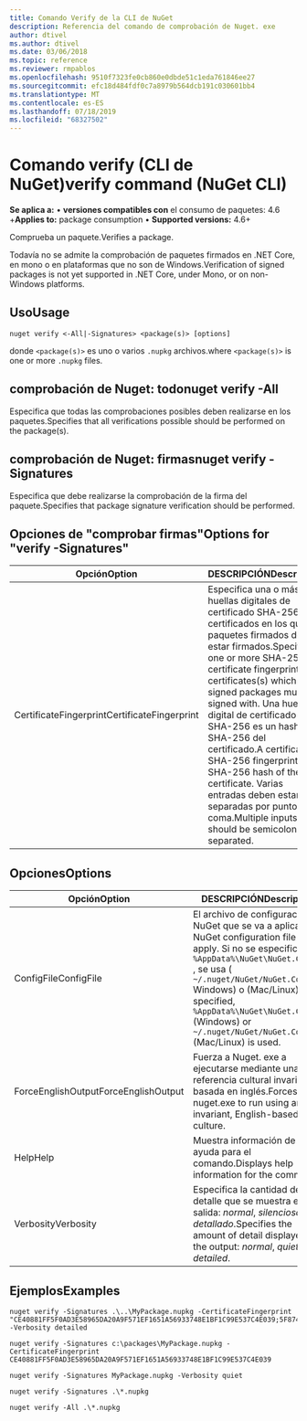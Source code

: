 ```yaml
---
title: Comando Verify de la CLI de NuGet
description: Referencia del comando de comprobación de Nuget. exe
author: dtivel
ms.author: dtivel
ms.date: 03/06/2018
ms.topic: reference
ms.reviewer: rmpablos
ms.openlocfilehash: 9510f7323fe0cb860e0dbde51c1eda761846ee27
ms.sourcegitcommit: efc18d484fdf0c7a8979b564dcb191c030601bb4
ms.translationtype: MT
ms.contentlocale: es-ES
ms.lasthandoff: 07/18/2019
ms.locfileid: "68327502"
---
```

# <a name="verify-command-nuget-cli"></a><span data-ttu-id="5fd1e-103">Comando verify (CLI de NuGet)</span><span class="sxs-lookup"><span data-stu-id="5fd1e-103">verify command (NuGet CLI)</span></span>

<span data-ttu-id="5fd1e-104">**Se aplica a:** &bullet; **versiones compatibles con** el consumo de paquetes: 4.6 +</span><span class="sxs-lookup"><span data-stu-id="5fd1e-104">**Applies to:** package consumption &bullet; **Supported versions:** 4.6+</span></span>

<span data-ttu-id="5fd1e-105">Comprueba un paquete.</span><span class="sxs-lookup"><span data-stu-id="5fd1e-105">Verifies a package.</span></span>

<span data-ttu-id="5fd1e-106">Todavía no se admite la comprobación de paquetes firmados en .NET Core, en mono o en plataformas que no son de Windows.</span><span class="sxs-lookup"><span data-stu-id="5fd1e-106">Verification of signed packages is not yet supported in .NET Core, under Mono, or on non-Windows platforms.</span></span>

## <a name="usage"></a><span data-ttu-id="5fd1e-107">Uso</span><span class="sxs-lookup"><span data-stu-id="5fd1e-107">Usage</span></span>

```cli
nuget verify <-All|-Signatures> <package(s)> [options]
```

<span data-ttu-id="5fd1e-108">donde `<package(s)>` es uno o varios `.nupkg` archivos.</span><span class="sxs-lookup"><span data-stu-id="5fd1e-108">where `<package(s)>` is one or more `.nupkg` files.</span></span>

## <a name="nuget-verify--all"></a><span data-ttu-id="5fd1e-109">comprobación de Nuget: todo</span><span class="sxs-lookup"><span data-stu-id="5fd1e-109">nuget verify -All</span></span>

<span data-ttu-id="5fd1e-110">Especifica que todas las comprobaciones posibles deben realizarse en los paquetes.</span><span class="sxs-lookup"><span data-stu-id="5fd1e-110">Specifies that all verifications possible should be performed on the package(s).</span></span>

## <a name="nuget-verify--signatures"></a><span data-ttu-id="5fd1e-111">comprobación de Nuget: firmas</span><span class="sxs-lookup"><span data-stu-id="5fd1e-111">nuget verify -Signatures</span></span>

<span data-ttu-id="5fd1e-112">Especifica que debe realizarse la comprobación de la firma del paquete.</span><span class="sxs-lookup"><span data-stu-id="5fd1e-112">Specifies that package signature verification should be performed.</span></span>

## <a name="options-for-verify--signatures"></a><span data-ttu-id="5fd1e-113">Opciones de "comprobar firmas"</span><span class="sxs-lookup"><span data-stu-id="5fd1e-113">Options for "verify -Signatures"</span></span>

| <span data-ttu-id="5fd1e-114">Opción</span><span class="sxs-lookup"><span data-stu-id="5fd1e-114">Option</span></span> | <span data-ttu-id="5fd1e-115">DESCRIPCIÓN</span><span class="sxs-lookup"><span data-stu-id="5fd1e-115">Description</span></span> |
| --- | --- |
| <span data-ttu-id="5fd1e-116">CertificateFingerprint</span><span class="sxs-lookup"><span data-stu-id="5fd1e-116">CertificateFingerprint</span></span> | <span data-ttu-id="5fd1e-117">Especifica una o más huellas digitales de certificado SHA-256 de certificados en los que los paquetes firmados deben estar firmados.</span><span class="sxs-lookup"><span data-stu-id="5fd1e-117">Specifies one or more SHA-256 certificate fingerprints of certificates(s) which signed packages must be signed with.</span></span> <span data-ttu-id="5fd1e-118">Una huella digital de certificado SHA-256 es un hash SHA-256 del certificado.</span><span class="sxs-lookup"><span data-stu-id="5fd1e-118">A certificate SHA-256 fingerprint is a SHA-256 hash of the certificate.</span></span> <span data-ttu-id="5fd1e-119">Varias entradas deben estar separadas por punto y coma.</span><span class="sxs-lookup"><span data-stu-id="5fd1e-119">Multiple inputs should be semicolon separated.</span></span> |

## <a name="options"></a><span data-ttu-id="5fd1e-120">Opciones</span><span class="sxs-lookup"><span data-stu-id="5fd1e-120">Options</span></span>

| <span data-ttu-id="5fd1e-121">Opción</span><span class="sxs-lookup"><span data-stu-id="5fd1e-121">Option</span></span> | <span data-ttu-id="5fd1e-122">DESCRIPCIÓN</span><span class="sxs-lookup"><span data-stu-id="5fd1e-122">Description</span></span> |
| --- | --- |
| <span data-ttu-id="5fd1e-123">ConfigFile</span><span class="sxs-lookup"><span data-stu-id="5fd1e-123">ConfigFile</span></span> | <span data-ttu-id="5fd1e-124">El archivo de configuración de NuGet que se va a aplicar.</span><span class="sxs-lookup"><span data-stu-id="5fd1e-124">The NuGet configuration file to apply.</span></span> <span data-ttu-id="5fd1e-125">Si no se especifica `%AppData%\NuGet\NuGet.Config` , se usa ( `~/.nuget/NuGet/NuGet.Config` Windows) o (Mac/Linux).</span><span class="sxs-lookup"><span data-stu-id="5fd1e-125">If not specified, `%AppData%\NuGet\NuGet.Config` (Windows) or `~/.nuget/NuGet/NuGet.Config` (Mac/Linux) is used.</span></span>|
| <span data-ttu-id="5fd1e-126">ForceEnglishOutput</span><span class="sxs-lookup"><span data-stu-id="5fd1e-126">ForceEnglishOutput</span></span> | <span data-ttu-id="5fd1e-127">Fuerza a Nuget. exe a ejecutarse mediante una referencia cultural invariable basada en inglés.</span><span class="sxs-lookup"><span data-stu-id="5fd1e-127">Forces nuget.exe to run using an invariant, English-based culture.</span></span> |
| <span data-ttu-id="5fd1e-128">Help</span><span class="sxs-lookup"><span data-stu-id="5fd1e-128">Help</span></span> | <span data-ttu-id="5fd1e-129">Muestra información de ayuda para el comando.</span><span class="sxs-lookup"><span data-stu-id="5fd1e-129">Displays help information for the command.</span></span> |
| <span data-ttu-id="5fd1e-130">Verbosity</span><span class="sxs-lookup"><span data-stu-id="5fd1e-130">Verbosity</span></span> | <span data-ttu-id="5fd1e-131">Especifica la cantidad de detalle que se muestra en la salida: *normal*, *silenciosa*, *detallado*.</span><span class="sxs-lookup"><span data-stu-id="5fd1e-131">Specifies the amount of detail displayed in the output: *normal*, *quiet*, *detailed*.</span></span> |

## <a name="examples"></a><span data-ttu-id="5fd1e-132">Ejemplos</span><span class="sxs-lookup"><span data-stu-id="5fd1e-132">Examples</span></span>

```cli
nuget verify -Signatures .\..\MyPackage.nupkg -CertificateFingerprint "CE40881FF5F0AD3E58965DA20A9F571EF1651A56933748E1BF1C99E537C4E039;5F874AAF47BCB268A19357364E7FBB09D6BF9E8A93E1229909AC5CAC865802E2" -Verbosity detailed

nuget verify -Signatures c:\packages\MyPackage.nupkg -CertificateFingerprint CE40881FF5F0AD3E58965DA20A9F571EF1651A56933748E1BF1C99E537C4E039

nuget verify -Signatures MyPackage.nupkg -Verbosity quiet

nuget verify -Signatures .\*.nupkg

nuget verify -All .\*.nupkg

```